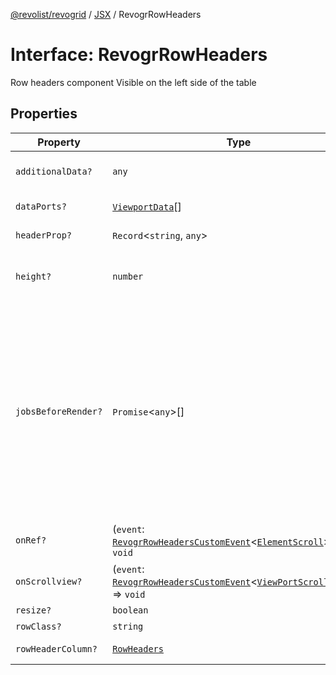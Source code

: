 [@revolist/revogrid](README.md) / [JSX](Namespace.JSX.md) / RevogrRowHeaders

# Interface: RevogrRowHeaders

Row headers component
Visible on the left side of the table

## Properties

| Property | Type | Description | Defined in |
| ------ | ------ | ------ | ------ |
| `additionalData?` | `any` | Additional data to pass to renderer | [src/components.d.ts:2049](https://github.com/revolist/revogrid/blob/0bf9217987a0038bc73b1aec64e1a3314302e790/src/components.d.ts#L2049) |
| `dataPorts?` | [`ViewportData`](TypeAlias.ViewportData.md)[] | Viewport data | [src/components.d.ts:2053](https://github.com/revolist/revogrid/blob/0bf9217987a0038bc73b1aec64e1a3314302e790/src/components.d.ts#L2053) |
| `headerProp?` | `Record`\<`string`, `any`\> | Header props | [src/components.d.ts:2057](https://github.com/revolist/revogrid/blob/0bf9217987a0038bc73b1aec64e1a3314302e790/src/components.d.ts#L2057) |
| `height?` | `number` | Header height to setup row headers | [src/components.d.ts:2061](https://github.com/revolist/revogrid/blob/0bf9217987a0038bc73b1aec64e1a3314302e790/src/components.d.ts#L2061) |
| `jobsBeforeRender?` | `Promise`\<`any`\>[] | Prevent rendering until job is done. Can be used for initial rendering performance improvement. When several plugins require initial rendering this will prevent double initial rendering. | [src/components.d.ts:2065](https://github.com/revolist/revogrid/blob/0bf9217987a0038bc73b1aec64e1a3314302e790/src/components.d.ts#L2065) |
| `onRef?` | (`event`: [`RevogrRowHeadersCustomEvent`](Interface.RevogrRowHeadersCustomEvent.md)\<[`ElementScroll`](Interface.ElementScroll.md)\>) => `void` | Register element to scroll | [src/components.d.ts:2069](https://github.com/revolist/revogrid/blob/0bf9217987a0038bc73b1aec64e1a3314302e790/src/components.d.ts#L2069) |
| `onScrollview?` | (`event`: [`RevogrRowHeadersCustomEvent`](Interface.RevogrRowHeadersCustomEvent.md)\<[`ViewPortScrollEvent`](TypeAlias.ViewPortScrollEvent.md)\>) => `void` | Scroll viewport | [src/components.d.ts:2073](https://github.com/revolist/revogrid/blob/0bf9217987a0038bc73b1aec64e1a3314302e790/src/components.d.ts#L2073) |
| `resize?` | `boolean` | Enable resize | [src/components.d.ts:2077](https://github.com/revolist/revogrid/blob/0bf9217987a0038bc73b1aec64e1a3314302e790/src/components.d.ts#L2077) |
| `rowClass?` | `string` | Row class | [src/components.d.ts:2081](https://github.com/revolist/revogrid/blob/0bf9217987a0038bc73b1aec64e1a3314302e790/src/components.d.ts#L2081) |
| `rowHeaderColumn?` | [`RowHeaders`](Interface.RowHeaders.md) | Row header column | [src/components.d.ts:2085](https://github.com/revolist/revogrid/blob/0bf9217987a0038bc73b1aec64e1a3314302e790/src/components.d.ts#L2085) |
